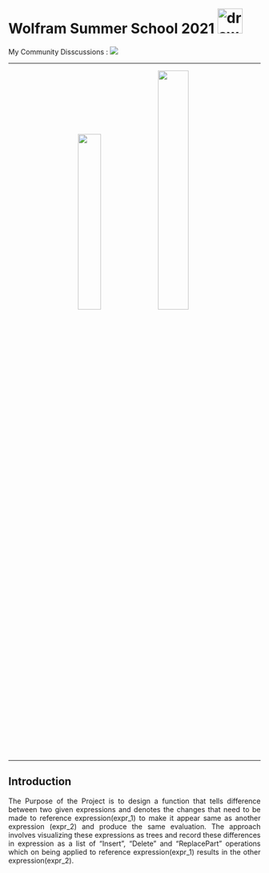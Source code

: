 # Wolfram Summer School 2021 <span><img src="https://github.com/amandewatnitrr/amandewatnitrr/blob/main/imgs/wolfram-language.svg" alt="drawing" width="50"/></span>

My Community Disscussions : <a href="https://community.wolfram.com/web/amandewatnitrr?p_p_id=user_WAR_userportlet&tabs1=Discussions"  target="_blank">
<img src="https://img.shields.io/badge/Wolfram-DD1100?style=for-the-badge&logo=Wolfram&logoColor=white"></a><br>
<hr>
<p align=center><span>
<img src="https://github.com/amandewatnitrr/Wolfram/blob/main/Wolfram%20Summer%20Shcool%202021/imgs/PPT%20NFT.png" width="30%">
  <img src="https://github.com/amandewatnitrr/Wolfram/blob/main/Wolfram%20Summer%20Shcool%202021/imgs/NFT%20Certificate.png" width="35%"></span>
</p>
<hr>

## Introduction

<p align=justify>
The Purpose of the Project is to design a function that tells difference between two given expressions and denotes the changes that need to be made to reference expression(expr_1) to make it appear same as another expression (expr_2) and produce the same evaluation. The approach involves visualizing these expressions as trees and record these differences in expression as a list of  “Insert”, “Delete” and “ReplacePart” operations which on being applied to reference expression(expr_1) results in the other expression(expr_2).</p>
